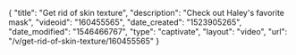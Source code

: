 {
    "title": "Get rid of skin texture",
    "description": "Check out Haley's favorite mask",
    "videoid": "160455565",
    "date_created": "1523905265",
    "date_modified": "1546466767",
    "type": "captivate",
    "layout": "video",
    "url": "\/v\/get-rid-of-skin-texture\/160455565"
}